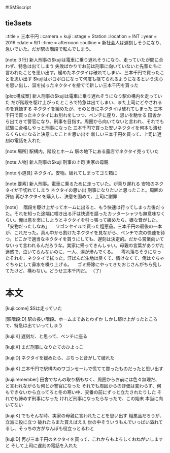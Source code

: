 #!SMSscript

## tie3sets

::title = 三本千円
::camera = kuji
::stage = Station
::location = INT
::year = 2016
::date = 9/1
::time = afternoon
::outline = 新社会人は遅刻しそうになり、急いでいた。だが駅の階段で転んでしまう。

[note:３行]
新人刑事の$kujiは電車に乗り遅れそうになり、走っていたが間に合わず、特急は出てしまう
失敗ばかりでお前は刑事に向いていないと先輩たちに言われたことを思い出す。緩めたネクタイは破れてしまい、三本千円で買ったことを思い出す
$kujiはボロボロになって何度も捨てられるようになるという決心を思い出し、涙を拭ったネクタイを捨てて新しい三本千円を買った

[plot:構成案]
新人刑事の$kujiは電車に乗り遅れそうになり駅の構内を走っていた
だが階段を駆け上がったところで特急は出てしまい、また上司にどやされるのを覚悟する
ネクタイを緩めたが、そのときにネクタイは破れてしまった
三本千円で買ったネクタイにお別れをしつつ、ベンチに座り、思いを馳せる
田舎から出てきて警官になり、刑事を目指す。周囲から向いてないと言われ、それでも試験に合格しやっと刑事になった
三本千円で買った安いネクタイを何本も潰せるくらいになると決意したことを思い出す
新しい三本千円を買って、上司に遅刻の電話を入れた

[note:場所]
駅構内。階段とホーム
駅の地下にある露店でネクタイ売っていた

[note:人物]
新人刑事の$kuji
刑事の上司
実家の母親

[note:小道具]
ネクタイ。安物。破れてしまってゴミ箱に

[note:要素]
新人刑事。電車に乗るために走っていた。が乗り遅れる
安物のネクタイが千切れてしまう
ネクタイの思い出
刑事になりたいと思ったこと。周囲の評価
再びネクタイを購入し、決意を固めて、上司に謝罪

[note]
　階段を駆け上がってホームに出ると、もう快速は行ってしまった後だった。それを知った途端に噴き出る汗は快適を謳ったカッターシャツも無意味なくらい。俺は息を楽にしようとネクタイを引っ張って緩めたら、嫌な音がした。
「安物だったしなあ」
　ワゴンセイルで買った粗悪品。三本千円の最後の一本が、これだった。真ん中から割けたネクタイを見ながら、ベンチで次の快速を待つ。どこかで適当なネクタイを買うにしても、遅刻は決定的。だから営業向いてないって言われるんだろうな。実家に帰ってきんしゃい。母親の言葉がありがた迷惑で、泣いてらんないのに、一人、涙が滲んでくる。
　零れ落ちそうになったそれを、ネクタイで拭った。汗ばんだ生地は臭くて、情けなくて、俺はぐちゃぐちゃにして鼻水を啜り上げる。
　ゴミ掃除にやってきたおじさんがちら見してたけど、構わない。どうせ三本千円だ。
（了）



# 本文

[kuji:come]
$Sは走っていた

[駅階段:D]
駅の長い階段。ホームまであとわずか
しかし駆け上がったところで、特急は出ていってしまう

[kuji:K]
遅刻だ、と思って、ベンチに座る

[kuji:X]
まだ刑事になりたてのひよっこ

[kuji:D]
ネクタイを緩めたら、ぶちっと音がして破れた

[kuji:K]
三本千円で駅構内のワゴンセールで慌てて買ったものだったと思い出す

[kuji:remember]
田舎でなんの取り柄もなく、周囲からお前には色々無理だ、
と言われながらも何とか警官になった
それでも周囲からの評価は変わらず、何もできないから立ってろと冬の寒い中、交番の前にずっと立たされたりした
それでも諦めず刑事になった
けれど刑事になったらなったで、この始末
本当に向いてない

[kuji:K]
でもそんな時、実家の母親に言われたことを思い出す
粗悪品だろうが、立派に役に立つ
破れたらまた買えばええ
世の中そういうもんでいっぱい溢れてるし、そっちの方がなんぼも役立っとるわと

[kuji:D]
再び三本千円のネクタイを買って、これからもよろしくおねがいしますと
そして上司に遅刻の電話を入れた
